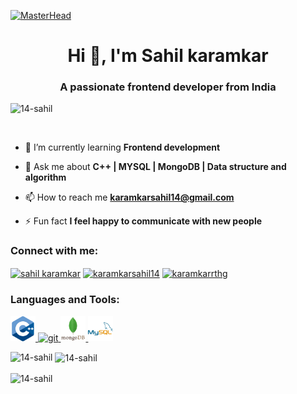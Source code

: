 [![MasterHead](https://www.google.com/url?sa=i&url=https%3A%2F%2Fsagaratechnology.medium.com%2F5-important-reasons-why-you-should-use-python-7d8b4d80ea8b&psig=AOvVaw19NSMKD9bZPZ1yKh5KvNCn&ust=1702751839800000&source=images&cd=vfe&opi=89978449&ved=0CBEQjRxqFwoTCIDRuqSLkoMDFQAAAAAdAAAAABAQ)](https://14-sahil.io)
<h1 align="center">Hi 👋, I'm Sahil karamkar</h1>
<h3 align="center">A passionate frontend developer from India</h3>

<p align="left"> <img src="https://komarev.com/ghpvc/?username=14-sahil&label=Profile%20views&color=0e75b6&style=flat" alt="14-sahil" /> </p>

<p align="left"> <a href="https://twitter.com/" target="blank"><img src="https://img.shields.io/twitter/follow/?logo=twitter&style=for-the-badge" alt="" /></a> </p>

- 🌱 I’m currently learning **Frontend development**

- 💬 Ask me about **C++ | MYSQL | MongoDB | Data structure and algorithm**

- 📫 How to reach me **karamkarsahil14@gmail.com**

- ⚡ Fun fact **I feel happy to communicate with new people**

<h3 align="left">Connect with me:</h3>
<p align="left">
<a href="https://linkedin.com/in/sahil karamkar" target="blank"><img align="center" src="https://raw.githubusercontent.com/rahuldkjain/github-profile-readme-generator/master/src/images/icons/Social/linked-in-alt.svg" alt="sahil karamkar" height="30" width="40" /></a>
<a href="https://www.leetcode.com/karamkarsahil14" target="blank"><img align="center" src="https://raw.githubusercontent.com/rahuldkjain/github-profile-readme-generator/master/src/images/icons/Social/leet-code.svg" alt="karamkarsahil14" height="30" width="40" /></a>
<a href="https://auth.geeksforgeeks.org/user/karamkarrthg" target="blank"><img align="center" src="https://raw.githubusercontent.com/rahuldkjain/github-profile-readme-generator/master/src/images/icons/Social/geeks-for-geeks.svg" alt="karamkarrthg" height="30" width="40" /></a>
</p>

<h3 align="left">Languages and Tools:</h3>
<p align="left"> <a href="https://www.w3schools.com/cpp/" target="_blank" rel="noreferrer"> <img src="https://raw.githubusercontent.com/devicons/devicon/master/icons/cplusplus/cplusplus-original.svg" alt="cplusplus" width="40" height="40"/> </a> <a href="https://git-scm.com/" target="_blank" rel="noreferrer"> <img src="https://www.vectorlogo.zone/logos/git-scm/git-scm-icon.svg" alt="git" width="40" height="40"/> </a> <a href="https://www.mongodb.com/" target="_blank" rel="noreferrer"> <img src="https://raw.githubusercontent.com/devicons/devicon/master/icons/mongodb/mongodb-original-wordmark.svg" alt="mongodb" width="40" height="40"/> </a> <a href="https://www.mysql.com/" target="_blank" rel="noreferrer"> <img src="https://raw.githubusercontent.com/devicons/devicon/master/icons/mysql/mysql-original-wordmark.svg" alt="mysql" width="40" height="40"/> </a> </p>

<p><img align="left" src="https://github-readme-stats.vercel.app/api/top-langs?username=14-sahil&show_icons=true&locale=en&layout=compact" alt="14-sahil" /></p>

<p>&nbsp;<img align="center" src="https://github-readme-stats.vercel.app/api?username=14-sahil&show_icons=true&locale=en" alt="14-sahil" /></p>

<p><img align="center" src="https://github-readme-streak-stats.herokuapp.com/?user=14-sahil&" alt="14-sahil" /></p>
